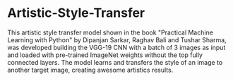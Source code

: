 # Artistic-Style-Transfer

This artistic style transfer model shown in the book "Practical Machine Learning with Python" by Dipanjan Sarkar, Raghav Bali and Tushar Sharma, was developed building the VGG-19 CNN with a batch of 3 images as input and loaded with pre-trained ImageNet weights without the top fully connected layers. The model learns and transfers the style of an image to another target image, creating awesome artistics results.
